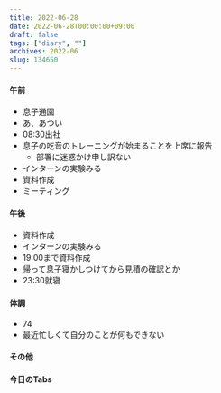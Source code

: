 ```yaml
---
title: 2022-06-28
date: 2022-06-28T00:00:00+09:00
draft: false
tags: ["diary", ""]
archives: 2022-06
slug: 134650
---
```

#### 午前
- 息子通園
- あ、あつい
- 08:30出社
- 息子の吃音のトレーニングが始まることを上席に報告
  - 部署に迷惑かけ申し訳ない
- インターンの実験みる
- 資料作成
- ミーティング
#### 午後
- 資料作成
- インターンの実験みる
- 19:00まで資料作成
- 帰って息子寝かしつけてから見積の確認とか
- 23:30就寝
#### 体調
- 74
- 最近忙しくて自分のことが何もできない
#### その他
#### 今日のTabs